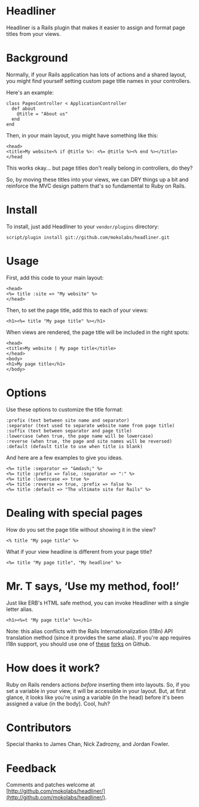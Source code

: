 Headliner
=========

Headliner is a Rails plugin that makes it easier to assign and format page titles from your views.


Background
==========

Normally, if your Rails application has lots of actions and a shared layout, you might find yourself setting custom page title names in your controllers.

Here's an example:

    class PagesController < ApplicationController
      def about
        @title = "About us"
      end
    end

Then, in your main layout, you might have something like this:

    <head>
    <title>My website<% if @title %>: <%= @title %><% end %></title>
    </head

This works okay... but page titles don't really belong in controllers, do they?

So, by moving these titles into your views, we can DRY things up a bit and reinforce the MVC design pattern that's so fundamental to Ruby on Rails.


Install
=======

To install, just add Headliner to your `vendor/plugins` directory:

    script/plugin install git://github.com/mokolabs/headliner.git
    
    
Usage
=====

First, add this code to your main layout:

    <head>
    <%= title :site => "My website" %>
    </head>

Then, to set the page title, add this to each of your views:

    <h1><%= title "My page title" %></h1>

When views are rendered, the page title will be included in the right
spots:

    <head>
    <title>My website | My page title</title>
    </head>
    <body>
    <h1>My page title</h1>
    </body>


Options
=======

Use these options to customize the title format:

    :prefix (text between site name and separator)
    :separator (text used to separate website name from page title)
    :suffix (text between separator and page title)
    :lowercase (when true, the page name will be lowercase)
    :reverse (when true, the page and site names will be reversed)
    :default (default title to use when title is blank)

And here are a few examples to give you ideas.

    <%= title :separator => "&mdash;" %>
    <%= title :prefix => false, :separator => ":" %>
    <%= title :lowercase => true %>
    <%= title :reverse => true, :prefix => false %>
    <%= title :default => "The ultimate site for Rails" %>


Dealing with special pages
==========================

How do you set the page title without showing it in the view?

    <% title "My page title" %>

What if your view headline is different from your page title?

    <%= title "My page title", "My headline" %>


Mr. T says, ‘Use my method, fool!’
==================================

Just like ERB's HTML safe method, you can invoke Headliner with a single letter alias.

    <h1><%=t "My page title" %></h1>
    
Note: this alias conflicts with the Rails Internationalization (I18n) API translation method (since it provides the same alias). If you're app requires I18n support, you should use one of [these](http://github.com/nivanson/headliner) [forks](http://github.com/galfert/headliner) on Github.


How does it work?
=================

Ruby on Rails renders actions *before* inserting them into layouts. So, if you set a variable in your view, it will be accessible in your layout. But, at first glance, it looks like you're using a variable (in the head) before it's been assigned a value (in the body). Cool, huh?


Contributors
============

Special thanks to James Chan, Nick Zadrozny, and Jordan Fowler. 


Feedback
========

Comments and patches welcome at [http://github.com/mokolabs/headliner/](http://github.com/mokolabs/headliner/).

